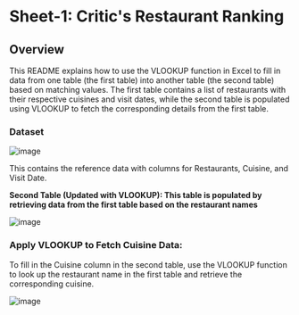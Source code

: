 # Sheet-1: Critic's Restaurant Ranking

## Overview

This README explains how to use the VLOOKUP function in Excel to fill in data from one table (the first table) into another table (the second table) based on matching values. The first table contains a list of restaurants with their respective cuisines and visit dates, while the second table is populated using VLOOKUP to fetch the corresponding details from the first table.

### Dataset

![image](https://github.com/user-attachments/assets/b2266013-6ae9-4d39-8267-b6bff9fd0cef)

This contains the reference data with columns for Restaurants, Cuisine, and Visit Date.


**Second Table (Updated with VLOOKUP): This table is populated by retrieving data from the first table based on the restaurant names**

![image](https://github.com/user-attachments/assets/3f4011b1-6ea6-4705-88da-624335e2769b)

### Apply VLOOKUP to Fetch Cuisine Data:

To fill in the Cuisine column in the second table, use the VLOOKUP function to look up the restaurant name in the first table and retrieve the corresponding cuisine.


![image](https://github.com/user-attachments/assets/d9d86238-6eb4-41ce-9a6c-cf27652c3a9f)




